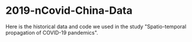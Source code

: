 # 2019-nCovid-China-Data
Here is the historical data and code we used in the study "Spatio-temporal propagation of COVID-19 pandemics".
